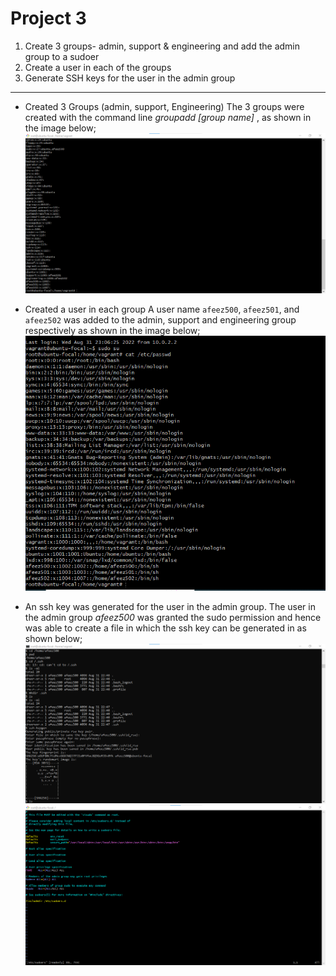 # Project 3
1. Create 3 groups- admin, support & engineering and add the admin group to a sudoer
2. Create a user in each of the groups
3. Generate SSH keys for the user in the admin group
***
*  Created 3 Groups (admin, support, Engineering)
The 3 groups were created with the command line *groupadd [group name]* , as shown in the image below;
![/etc/group/](Images/group.png)

* Created a user in each group
A user name `afeez500`, `afeez501`, and `afeez502` was added to the admin, support and engineering group respectively as shown in the image below;
![/etc/passwd](Images/passwd.png)

* An ssh key was generated for the user in the admin group.
The user in the admin group _afeez500_ was granted the sudo permission and hence was able to create a file in which the ssh key can be generated in as shown below; 
![ssh](Images/ssh.png)
![/etc/sudoers](Images/ssh%20sudooers.png)